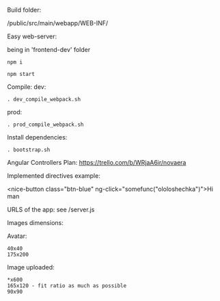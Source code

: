 Build folder:

/public/src/main/webapp/WEB-INF/



Easy web-server:

being in 'frontend-dev' folder
```
npm i
```

```
npm start
```


Compile:
dev:
```
. dev_compile_webpack.sh
```

prod:
```
. prod_compile_webpack.sh
```


Install dependencies:
```
. bootstrap.sh
```

Angular Controllers Plan:
https://trello.com/b/WRjaA6ir/novaera


Implemented directives example:

<nice-button class="btn-blue" ng-click="somefunc("ololoshechka")">Hi man</nice-button>

<text class="inputSearch" ng-model="main.hello" label="name" color="blue | white"></text>

<checkbox ng-model="main.boolean"></checkbox>



URLS of the app:
see /server.js

Images dimensions:

Avatar:
```
40x40
175x200
```

Image uploaded:
```
*x600
165x120 - fit ratio as much as possible
90x90
```
